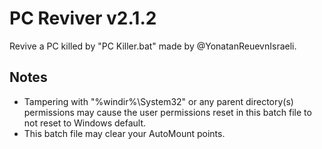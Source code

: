 # PC Reviver v2.1.2
Revive a PC killed by "PC Killer.bat" made by @YonatanReuevnIsraeli.

## Notes
- Tampering with "%windir%\System32" or any parent directory(s) permissions may cause the user permissions reset in this batch file to not reset to Windows default.
- This batch file may clear your AutoMount points.
